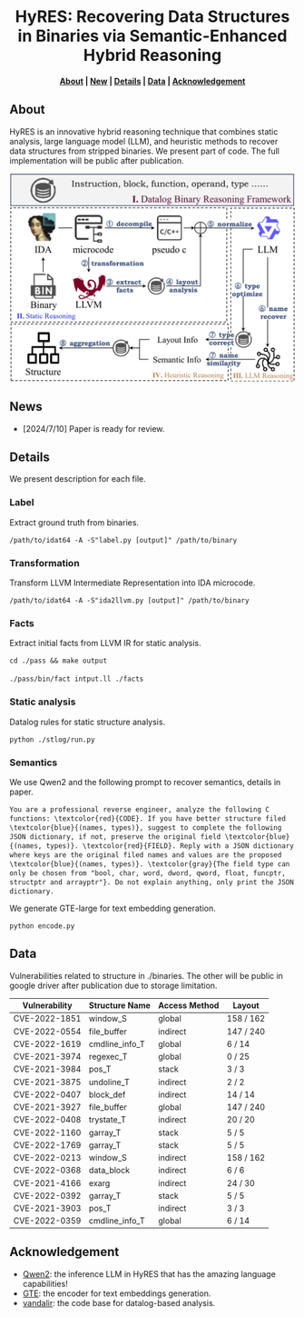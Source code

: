 <h1 align="center">HyRES: Recovering Data Structures in Binaries via Semantic-Enhanced Hybrid Reasoning</h1>

<h4 align="center">
<p>
<a href=#about>About</a> |
<a href=#new>New</a> |
<a href=#details>Details</a> |
<a href=#data>Data</a> |
<a href=#acknowledgement>Acknowledgement</a>
<p>
</h4>

## About

HyRES is an innovative hybrid reasoning technique that combines static analysis, large language model (LLM), and heuristic methods to recover data structures from stripped binaries. We present part of code. The full implementation will be public after publication.

![1](./img/overview.jpg) 

## News

- [2024/7/10] Paper is ready for review.

## Details

We present description for each file.

### Label
Extract ground truth from binaries.
```Shell
/path/to/idat64 -A -S"label.py [output]" /path/to/binary
```

### Transformation
Transform LLVM Intermediate Representation into IDA microcode.
```Shell
/path/to/idat64 -A -S"ida2llvm.py [output]" /path/to/binary
```

### Facts
Extract initial facts from LLVM IR for static analysis.
```Shell
cd ./pass && make output

./pass/bin/fact intput.ll ./facts
```

### Static analysis
Datalog rules for static structure analysis.
```Shell
python ./stlog/run.py
```

### Semantics
We use Qwen2 and the following prompt to recover semantics, details in paper.
```
You are a professional reverse engineer, analyze the following C functions: \textcolor{red}{CODE}. If you have better structure filed \textcolor{blue}{(names, types)}, suggest to complete the following JSON dictionary, if not, preserve the original field \textcolor{blue}{(names, types)}. \textcolor{red}{FIELD}. Reply with a JSON dictionary where keys are the original filed names and values are the proposed \textcolor{blue}{(names, types)}. \textcolor{gray}{The field type can only be chosen from "bool, char, word, dword, qword, float, funcptr, structptr and arrayptr"}. Do not explain anything, only print the JSON dictionary.
```

We generate GTE-large for text embedding generation.
```Shell
python encode.py
```


## Data

Vulnerabilities related to structure in ./binaries. The other will be public in google driver after publication due to storage limitation. 

| Vulnerability | Structure Name   | Access Method | Layout    |
| ------------- | ---------------- | ------------- | --------- |
| CVE-2022-1851 | window\_S        | global        | 158 / 162 |
| CVE-2022-0554 | file\_buffer     | indirect      | 147 / 240 |
| CVE-2022-1619 | cmdline\_info\_T | global        | 6 / 14    |
| CVE-2021-3974 | regexec\_T       | global        | 0 / 25    |
| CVE-2021-3984 | pos\_T           | stack         | 3 / 3     |
| CVE-2021-3875 | undoline\_T      | indirect      | 2 / 2     |
| CVE-2022-0407 | block\_def       | indirect      | 14 / 14   |
| CVE-2021-3927 | file\_buffer     | global        | 147 / 240 |
| CVE-2022-0408 | trystate\_T      | indirect      | 20 / 20   |
| CVE-2022-1160 | garray\_T        | stack         | 5 / 5     |
| CVE-2022-1769 | garray\_T        | stack         | 5 / 5     |
| CVE-2022-0213 | window\_S        | indirect      | 158 / 162 |
| CVE-2022-0368 | data\_block      | indirect      | 6 / 6     |
| CVE-2021-4166 | exarg            | indirect      | 24 / 30   |
| CVE-2022-0392 | garray\_T        | stack         | 5 / 5     |
| CVE-2021-3903 | pos\_T           | indirect      | 3 / 3     |
| CVE-2022-0359 | cmdline\_info\_T | global        | 6 / 14    |

## Acknowledgement

- [Qwen2](https://github.com/QwenLM/Qwen2): the inference LLM in HyRES that has the amazing language capabilities!
- [GTE](https://huggingface.co/thenlper/gte-large): the encoder for text embeddings generation.
- [vandalir](https://github.com/vandaltool/vandalir): the code base for datalog-based analysis.
